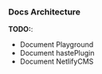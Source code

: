 ### Docs Architecture

**TODO:**:

- Document Playground
- Document hastePlugin
- Document NetlifyCMS

